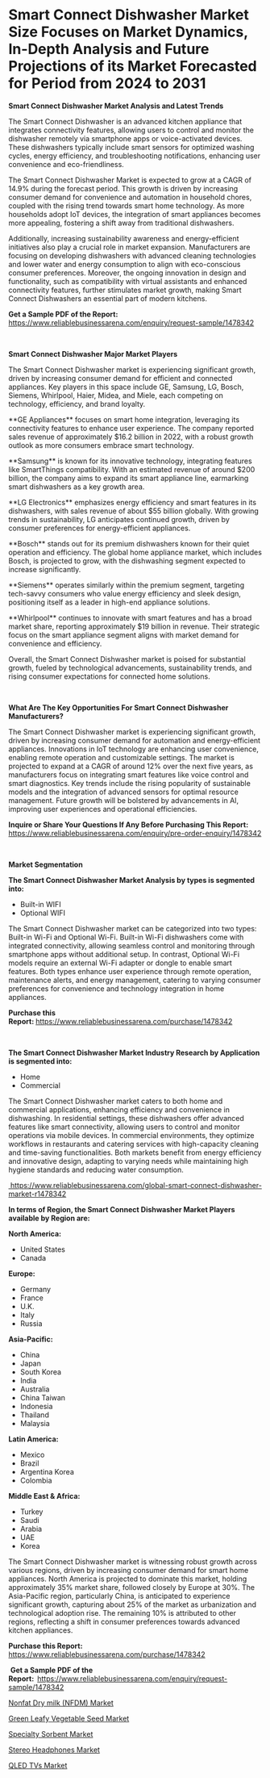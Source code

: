 <p><h1>Smart Connect Dishwasher Market Size Focuses on Market Dynamics, In-Depth Analysis and Future Projections of its Market Forecasted for Period from 2024 to 2031</h1></p><p><strong>Smart Connect Dishwasher Market Analysis and Latest Trends</strong></p>
<p><p>The Smart Connect Dishwasher is an advanced kitchen appliance that integrates connectivity features, allowing users to control and monitor the dishwasher remotely via smartphone apps or voice-activated devices. These dishwashers typically include smart sensors for optimized washing cycles, energy efficiency, and troubleshooting notifications, enhancing user convenience and eco-friendliness.</p><p>The Smart Connect Dishwasher Market is expected to grow at a CAGR of 14.9% during the forecast period. This growth is driven by increasing consumer demand for convenience and automation in household chores, coupled with the rising trend towards smart home technology. As more households adopt IoT devices, the integration of smart appliances becomes more appealing, fostering a shift away from traditional dishwashers.</p><p>Additionally, increasing sustainability awareness and energy-efficient initiatives also play a crucial role in market expansion. Manufacturers are focusing on developing dishwashers with advanced cleaning technologies and lower water and energy consumption to align with eco-conscious consumer preferences. Moreover, the ongoing innovation in design and functionality, such as compatibility with virtual assistants and enhanced connectivity features, further stimulates market growth, making Smart Connect Dishwashers an essential part of modern kitchens.</p></p>
<p><strong>Get a Sample PDF of the Report:&nbsp;</strong> <a href="https://www.reliablebusinessarena.com/enquiry/request-sample/1478342?utm_campaign=1332&utm_medium=2&utm_source=Github&utm_content=ia&utm_term=28092024&utm_id=smart-connect-dishwasher">https://www.reliablebusinessarena.com/enquiry/request-sample/1478342</a></p>
<p>&nbsp;</p>
<p><strong>Smart Connect Dishwasher Major Market Players</strong></p>
<p><p>The Smart Connect Dishwasher market is experiencing significant growth, driven by increasing consumer demand for efficient and connected appliances. Key players in this space include GE, Samsung, LG, Bosch, Siemens, Whirlpool, Haier, Midea, and Miele, each competing on technology, efficiency, and brand loyalty.</p><p>**GE Appliances** focuses on smart home integration, leveraging its connectivity features to enhance user experience. The company reported sales revenue of approximately $16.2 billion in 2022, with a robust growth outlook as more consumers embrace smart technology.</p><p>**Samsung** is known for its innovative technology, integrating features like SmartThings compatibility. With an estimated revenue of around $200 billion, the company aims to expand its smart appliance line, earmarking smart dishwashers as a key growth area.</p><p>**LG Electronics** emphasizes energy efficiency and smart features in its dishwashers, with sales revenue of about $55 billion globally. With growing trends in sustainability, LG anticipates continued growth, driven by consumer preferences for energy-efficient appliances.</p><p>**Bosch** stands out for its premium dishwashers known for their quiet operation and efficiency. The global home appliance market, which includes Bosch, is projected to grow, with the dishwashing segment expected to increase significantly.</p><p>**Siemens** operates similarly within the premium segment, targeting tech-savvy consumers who value energy efficiency and sleek design, positioning itself as a leader in high-end appliance solutions.</p><p>**Whirlpool** continues to innovate with smart features and has a broad market share, reporting approximately $19 billion in revenue. Their strategic focus on the smart appliance segment aligns with market demand for convenience and efficiency.</p><p>Overall, the Smart Connect Dishwasher market is poised for substantial growth, fueled by technological advancements, sustainability trends, and rising consumer expectations for connected home solutions.</p></p>
<p>&nbsp;</p>
<p><strong>What Are The Key Opportunities For Smart Connect Dishwasher Manufacturers?</strong></p>
<p><p>The Smart Connect Dishwasher market is experiencing significant growth, driven by increasing consumer demand for automation and energy-efficient appliances. Innovations in IoT technology are enhancing user convenience, enabling remote operation and customizable settings. The market is projected to expand at a CAGR of around 12% over the next five years, as manufacturers focus on integrating smart features like voice control and smart diagnostics. Key trends include the rising popularity of sustainable models and the integration of advanced sensors for optimal resource management. Future growth will be bolstered by advancements in AI, improving user experiences and operational efficiencies.</p></p>
<p><strong>Inquire or Share Your Questions If Any Before Purchasing This Report:</strong> <a href="https://www.reliablebusinessarena.com/enquiry/pre-order-enquiry/1478342?utm_campaign=1332&utm_medium=2&utm_source=Github&utm_content=ia&utm_term=28092024&utm_id=smart-connect-dishwasher">https://www.reliablebusinessarena.com/enquiry/pre-order-enquiry/1478342</a></p>
<p>&nbsp;</p>
<p><strong>Market Segmentation</strong></p>
<p><strong>The Smart Connect Dishwasher Market Analysis by types is segmented into:</strong></p>
<p><ul><li>Built-in WIFI</li><li>Optional WIFI</li></ul></p>
<p><p>The Smart Connect Dishwasher market can be categorized into two types: Built-in Wi-Fi and Optional Wi-Fi. Built-in Wi-Fi dishwashers come with integrated connectivity, allowing seamless control and monitoring through smartphone apps without additional setup. In contrast, Optional Wi-Fi models require an external Wi-Fi adapter or dongle to enable smart features. Both types enhance user experience through remote operation, maintenance alerts, and energy management, catering to varying consumer preferences for convenience and technology integration in home appliances.</p></p>
<p><strong>Purchase this Report:&nbsp;</strong><a href="https://www.reliablebusinessarena.com/purchase/1478342?utm_campaign=1332&utm_medium=2&utm_source=Github&utm_content=ia&utm_term=28092024&utm_id=smart-connect-dishwasher">https://www.reliablebusinessarena.com/purchase/1478342</a></p>
<p>&nbsp;</p>
<p><strong>The Smart Connect Dishwasher Market Industry Research by Application is segmented into:</strong></p>
<p><ul><li>Home</li><li>Commercial</li></ul></p>
<p><p>The Smart Connect Dishwasher market caters to both home and commercial applications, enhancing efficiency and convenience in dishwashing. In residential settings, these dishwashers offer advanced features like smart connectivity, allowing users to control and monitor operations via mobile devices. In commercial environments, they optimize workflows in restaurants and catering services with high-capacity cleaning and time-saving functionalities. Both markets benefit from energy efficiency and innovative design, adapting to varying needs while maintaining high hygiene standards and reducing water consumption.</p></p>
<p><a href="https://www.reliablebusinessarena.com/global-smart-connect-dishwasher-market-r1478342?utm_campaign=1332&utm_medium=2&utm_source=Github&utm_content=ia&utm_term=28092024&utm_id=smart-connect-dishwasher">&nbsp;https://www.reliablebusinessarena.com/global-smart-connect-dishwasher-market-r1478342</a></p>
<p><strong>In terms of Region, the Smart Connect Dishwasher Market Players available by Region are:</strong></p>
<p>
    <p> <strong> North America: </strong>
        <ul>
            <li>United States</li>
            <li>Canada</li>
        </ul>
        </p> 
    <p> <strong> Europe: </strong>
        <ul>
            <li>Germany</li>
            <li>France</li>
            <li>U.K.</li>
            <li>Italy</li>
            <li>Russia</li>
        </ul>
        </p> 
    <p> <strong> Asia-Pacific: </strong>
        <ul>
            <li>China</li>
            <li>Japan</li>
            <li>South Korea</li>
            <li>India</li>
            <li>Australia</li>
            <li>China Taiwan</li>
            <li>Indonesia</li>
            <li>Thailand</li>
            <li>Malaysia</li>
        </ul>
        </p> 
    <p> <strong> Latin America: </strong>
        <ul>
            <li>Mexico</li>
            <li>Brazil</li>
            <li>Argentina Korea</li>
            <li>Colombia</li>
        </ul>
        </p> 
    <p> <strong> Middle East & Africa: </strong>
        <ul>
            <li>Turkey</li>
            <li>Saudi</li>
            <li>Arabia</li>
            <li>UAE</li>
            <li>Korea</li>
        </ul>
    </p>
    </p>
<p><p>The Smart Connect Dishwasher market is witnessing robust growth across various regions, driven by increasing consumer demand for smart home appliances. North America is projected to dominate this market, holding approximately 35% market share, followed closely by Europe at 30%. The Asia-Pacific region, particularly China, is anticipated to experience significant growth, capturing about 25% of the market as urbanization and technological adoption rise. The remaining 10% is attributed to other regions, reflecting a shift in consumer preferences towards advanced kitchen appliances.</p></p>
<p><strong>Purchase this Report: </strong><a href="https://www.reliablebusinessarena.com/purchase/1478342?utm_campaign=1332&utm_medium=2&utm_source=Github&utm_content=ia&utm_term=28092024&utm_id=smart-connect-dishwasher">https://www.reliablebusinessarena.com/purchase/1478342</a></p>
<p>&nbsp;<strong>Get a Sample PDF of the Report:&nbsp;&nbsp;</strong><a href="https://www.reliablebusinessarena.com/enquiry/request-sample/1478342?utm_campaign=1332&utm_medium=2&utm_source=Github&utm_content=ia&utm_term=28092024&utm_id=smart-connect-dishwasher">https://www.reliablebusinessarena.com/enquiry/request-sample/1478342</a></p>
<p><strong></strong></p>
<p><p><a href="https://issuu.com/reportprime-2/docs/nonfat-dry-milk-nfdm-market-size-20_e2ef5b4618faa1?utm_campaign=1332&utm_medium=2&utm_source=Github&utm_content=ia&utm_term=28092024&utm_id=smart-connect-dishwasher">Nonfat Dry milk (NFDM) Market</a></p><p><a href="https://github.com/luckyshygirl/Market-Research-Report-List-6/blob/main/green-leafy-vegetable-seed-market.md?utm_campaign=1332&utm_medium=2&utm_source=Github&utm_content=ia&utm_term=28092024&utm_id=smart-connect-dishwasher">Green Leafy Vegetable Seed Market</a></p><p><a href="https://issuu.com/reportprime-2/docs/specialty-sorbent-market-size-2030._a664a49de9f78a?utm_campaign=1332&utm_medium=2&utm_source=Github&utm_content=ia&utm_term=28092024&utm_id=smart-connect-dishwasher">Specialty Sorbent Market</a></p><p><a href="https://www.linkedin.com/pulse/stereo-headphones-market-global-insights-regional-analysis-qsuff?utm_campaign=1332&utm_medium=2&utm_source=Github&utm_content=ia&utm_term=28092024&utm_id=smart-connect-dishwasher">Stereo Headphones Market</a></p><p><a href="https://www.linkedin.com/pulse/evaluating-global-qled-tvs-market-trends-growth-opportunities-cdsbf?utm_campaign=1332&utm_medium=2&utm_source=Github&utm_content=ia&utm_term=28092024&utm_id=smart-connect-dishwasher">QLED TVs Market</a></p></p>